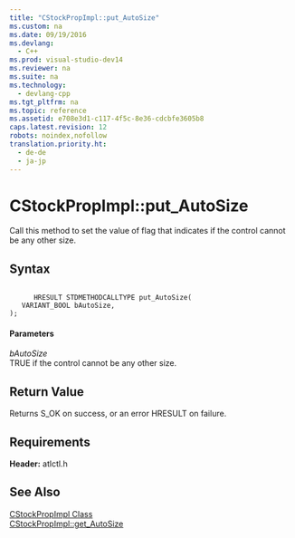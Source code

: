 ```yaml
---
title: "CStockPropImpl::put_AutoSize"
ms.custom: na
ms.date: 09/19/2016
ms.devlang: 
  - C++
ms.prod: visual-studio-dev14
ms.reviewer: na
ms.suite: na
ms.technology: 
  - devlang-cpp
ms.tgt_pltfrm: na
ms.topic: reference
ms.assetid: e708e3d1-c117-4f5c-8e36-cdcbfe3605b8
caps.latest.revision: 12
robots: noindex,nofollow
translation.priority.ht: 
  - de-de
  - ja-jp
---
```

# CStockPropImpl::put_AutoSize
Call this method to set the value of flag that indicates if the control cannot be any other size.  
  
## Syntax  
  
```  
  
      HRESULT STDMETHODCALLTYPE put_AutoSize(  
   VARIANT_BOOL bAutoSize,  
);  
```  
  
#### Parameters  
 *bAutoSize*  
 TRUE if the control cannot be any other size.  
  
## Return Value  
 Returns S_OK on success, or an error HRESULT on failure.  
  
## Requirements  
 **Header:** atlctl.h  
  
## See Also  
 [CStockPropImpl Class](../vs140/CStockPropImpl-Class.md)   
 [CStockPropImpl::get_AutoSize](../vs140/CStockPropImpl--get_AutoSize.md)